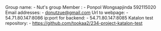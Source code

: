 Group name:
    - Nut's group
Member :
    - Ponpol Wongsapjinda 592115020
Email addresses:
    - donutzue@gmail.com
Url to webpage:
    - 54.71.80.147:8086
ip:port for backend:
    - 54.71.80.147:8085
Katalon test repository:
    - https://github.com/tookaa2/234-project-katalon-test